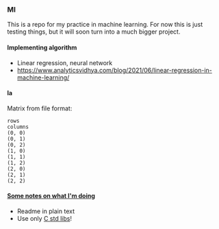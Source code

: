 ### Ml
This is a repo for my practice in machine learning. For now this is just testing things, but it will
soon turn into a much bigger project.

#### Implementing algorithm
- Linear regression, neural network
- https://www.analyticsvidhya.com/blog/2021/06/linear-regression-in-machine-learning/

#### la
Matrix from file format:
```
rows
columns
(0, 0)
(0, 1)
(0, 2)
(1, 0)
(1, 1)
(1, 2)
(2, 0)
(2, 1)
(2, 2)
```

#### [Some notes on what I'm doing](notes.md)
- Readme in plain text
- Use only [C std libs](https://en.cppreference.com/w/c/header)!
